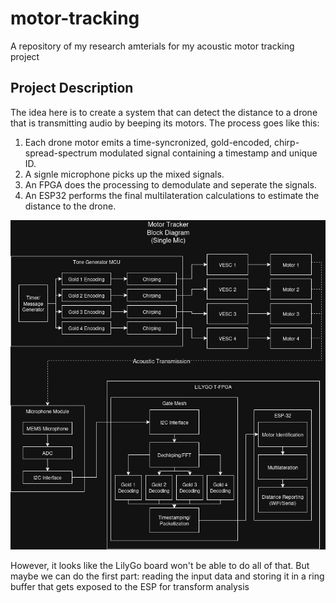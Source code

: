 # motor-tracking
A repository of my research amterials for my acoustic motor tracking project

## Project Description

The idea here is to create a system that can detect the distance to a drone that is transmitting audio by beeping its motors. The process goes like this: 

1. Each drone motor emits a time-syncronized, gold-encoded, chirp-spread-spectrum modulated signal containing a timestamp and unique ID.
2. A signle microphone picks up the mixed signals.
3. An FPGA does the processing to demodulate and seperate the signals.
4. An ESP32 performs the final multilateration calculations to estimate the distance to the drone.

![receiver diagram](https://github.com/dakotawinslow/motor-tracking/blob/main/single-mic.drawio.png?raw=true)

However, it looks like the LilyGo board won't be able to do all of that. But maybe we can do the first part: reading the input data and storing it in a ring buffer that gets exposed to the ESP for transform analysis
